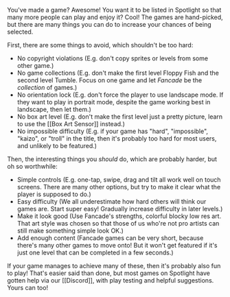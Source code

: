 You've made a game? Awesome! You want it to be listed in Spotlight so that many more people can play and enjoy it? Cool! The games are hand-picked, but there are many things you can do to increase your chances of being selected.

First, there are some things to avoid, which shouldn't be too hard:

- No copyright violations (E.g. don't copy sprites or levels from some other game.)
- No game collections (E.g. don't make the first level Floppy Fish and the second level Tumble. Focus on one game and let *Fancade* be the *collection* of games.)
- No orientation lock (E.g. don't force the player to use landscape mode. If they want to play in portrait mode, despite the game working best in landscape, then let them.)
- No box art level (E.g. don't make the first level just a pretty picture, learn to use the [[Box Art Sensor]] instead.)
- No impossible difficulty (E.g. if your game has "hard", "impossible", "kaizo", or "troll" in the title, then it's probably too hard for most users, and unlikely to be featured.)

Then, the interesting things you *should* do, which are probably harder, but oh so worthwhile:

- Simple controls (E.g. one-tap, swipe, drag and tilt all work well on touch screens. There are many other options, but try to make it clear what the player is supposed to do.)
- Easy difficulty (We all underestimate how hard others will think our games are. Start super easy! Gradually increase difficulty in later levels.)
- Make it look good (Use Fancade's strengths, colorful blocky low res art. That art style was chosen so that those of us who're not pro artists can still make something simple look OK.)
- Add enough content (Fancade games can be very short, because there's many other games to move onto! But it won't get featured if it's just one level that can be completed in a few seconds.)

If your game manages to achieve many of these, then it's probably also fun to play! That's easier said than done, but most games on Spotlight have gotten help via our [[Discord]], with play testing and helpful suggestions. Yours can too!
